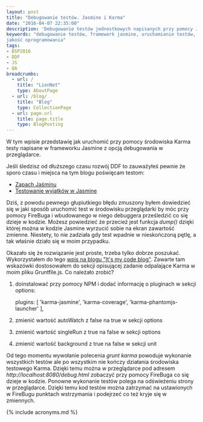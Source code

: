 ```yaml
---
layout: post
title: "Debugowanie testów. Jasmine i Karma"
date: "2016-04-07 22:35:00"
description: 'Debugowanie testów jednostkowych napisanych przy pomocy Jasmine w środowisku Karma'
keywords: "debugowanie testów, framework jasmine, uruchamianie testów,
jakość oprogramowania"
tags:
- DSP2016
- DDF
- JS
- QA
breadcrumbs:
  - url: /
    title: "LionNet"
    type: AboutPage
  - url: /blog/
    title: "Blog"
    type: CollectionPage
  - url: page.url
    title: page.title
    type: BlogPosting
---
```


W tym wpisie przedstawię jak uruchomić przy pomocy środowiska Karma testy napisane
w frameworku Jasmine z opcją debugowania w przeglądarce.

Jeśli śledzisz od dłuższego czasu rozwój DDF to zauważyłeś pewnie że sporo czasu
i miejsca na tym blogu poświęcam testom:

 * [Zapach Jaśminu]({{site.url}}/2016/03/07/zapach-jasminu.html)
 * [Testowanie wyjątków w Jasmine]({{site.url}}/2016/03/15/testowanie-wyjatkow-w-jasmine.html)

Dziś, z powodu pewnego głupiutkiego błędu 
zmuszony byłem dowiedzieć się w jaki sposób uruchomić test w środowisku przeglądarki
by móc przy pomocy FireBuga i wbudowanego w niego debuggera prześledzić co się 
dzieje w kodzie. Możesz powiedzieć że przecież jest funkcja *dump()* dzięki której
można w kodzie Jasmine wyrzucić sobie na ekran zawartość zmienne. Niestety, to nie
zadziała gdy test wpadnie w nieskończoną pętlę, a tak właśnie działo się w moim 
przypadku. 

Okazało się że rozwiązanie jest proste, trzeba tylko dobrze poszukać. Wykorzystałem
do tego [wpis na blogu "It's my code blog"](http://www.itsmycodeblog.com/debugging-phantomjs-tests-in-a-browser/).
Zawarte tam wskazówki dostosowałem do sekcji opisującej zadanie odpalające Karma
w moim pliku Gruntfile.js. Co należało zrobić?

1. doinstalować przy pomocy NPM i dodać informację o pluginach w sekcji options:

    plugins: [
        'karma-jasmine',
        'karma-coverage',
        'karma-phantomjs-launcher'
    ],

2. zmienić wartość autoWatch z false na true w sekcji options
3. zmienić wartość singleRun z true na false w sekcji options
4. zmienić wartość background z true na false w sekcji unit

Od tego momentu wywołanie polecenia *grunt karma* powoduje wykonanie wszystkich 
testów ale po wszystkim nie kończy działania środowiska testowego Karma. Dzięki 
temu można w przeglądarce pod adresem *http://localhost:8080/debug.html* zobaczyć
przy pomocy FireBuga co się dzieje w kodzie. Ponowne wykonanie testów polega na
odświeżeniu strony w przeglądarce. Dzięki temu kod testów można zatrzymać na
ustawionych w FireBugu punktach wstrzymania i podejrzeć co też kryje się w zmiennych.

{% include acronyms.md %}